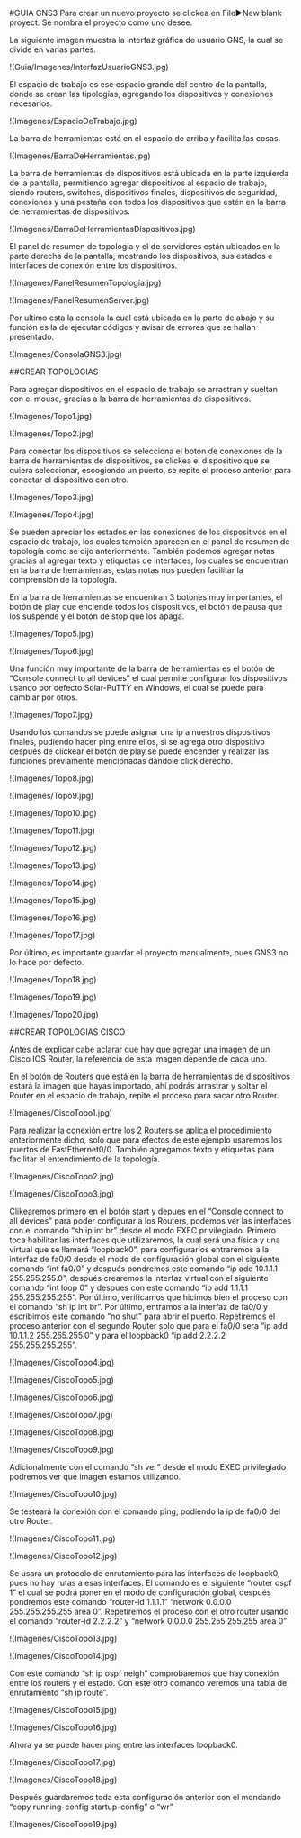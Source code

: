 #GUIA GNS3
Para crear un nuevo proyecto se clickea en File►New blank proyect. Se nombra el proyecto como uno desee.

La siguiente imagen muestra la interfaz gráfica de usuario GNS, la cual se divide en varias partes.

!(Guia/Imagenes/InterfazUsuarioGNS3.jpg)

El espacio de trabajo es ese espacio grande del centro de la pantalla, donde se crean las tipologías, agregando los dispositivos y conexiones necesarios.

!(Imagenes/EspacioDeTrabajo.jpg)

La barra de herramientas está en el espacio de arriba y facilita las cosas.

!(Imagenes/BarraDeHerramientas.jpg)

La barra de herramientas de dispositivos está ubicada en la parte izquierda de la pantalla, permitiendo agregar dispositivos al espacio de trabajo, siendo routers, switches, dispositivos finales, dispositivos de seguridad, conexiones y una pestaña con todos los dispositivos que estén en la barra de herramientas de dispositivos.

!(Imagenes/BarraDeHerramientasDispositivos.jpg)

El panel de resumen de topología y el de servidores están ubicados en la parte derecha de la pantalla, mostrando los dispositivos, sus estados e interfaces de conexión entre los dispositivos.

!(Imagenes/PanelResumenTopología.jpg)

!(Imagenes/PanelResumenServer.jpg)

Por ultimo esta la consola la cual está ubicada en la parte de abajo y su función es la de ejecutar códigos y avisar de errores que se hallan presentado.

!(Imagenes/ConsolaGNS3.jpg)

##CREAR TOPOLOGIAS

Para agregar dispositivos en el espacio de trabajo se arrastran y sueltan con el mouse, gracias a la barra de herramientas de dispositivos.

!(Imagenes/Topo1.jpg)

!(Imagenes/Topo2.jpg)

Para conectar los dispositivos se selecciona el botón de conexiones de la barra de herramientas de dispositivos, se clickea el dispositivo que se quiera seleccionar, escogiendo un puerto, se repite el proceso anterior para conectar el dispositivo con otro.

!(Imagenes/Topo3.jpg)

!(Imagenes/Topo4.jpg)

Se pueden apreciar los estados en las conexiones de los dispositivos en el espacio de trabajo, los cuales también aparecen en el panel de resumen de topología como se dijo anteriormente. También podemos agregar notas gracias al agregar texto y etiquetas de interfaces, los cuales se encuentran en la barra de herramientas, estas notas nos pueden facilitar la comprensión de la topología.

En la barra de herramientas se encuentran 3 botones muy importantes, el botón de play que enciende todos los dispositivos, el botón de pausa que los suspende y el botón de stop que los apaga.

!(Imagenes/Topo5.jpg)

!(Imagenes/Topo6.jpg)

Una función muy importante de la barra de herramientas es el botón de “Console connect to all devices” el cual permite configurar los dispositivos usando por defecto Solar-PuTTY en Windows, el cual se puede para cambiar por otros.

!(Imagenes/Topo7.jpg)

Usando los comandos se puede asignar una ip a nuestros dispositivos finales, pudiendo hacer ping entre ellos, si se agrega otro dispositivo después de clickear el botón de play se puede encender y realizar las funciones previamente mencionadas dándole click derecho.

!(Imagenes/Topo8.jpg)

!(Imagenes/Topo9.jpg)

!(Imagenes/Topo10.jpg)

!(Imagenes/Topo11.jpg)

!(Imagenes/Topo12.jpg)

!(Imagenes/Topo13.jpg)

!(Imagenes/Topo14.jpg)

!(Imagenes/Topo15.jpg)

!(Imagenes/Topo16.jpg)

!(Imagenes/Topo17.jpg)

Por último, es importante guardar el proyecto manualmente, pues GNS3 no lo hace por defecto.

!(Imagenes/Topo18.jpg)

!(Imagenes/Topo19.jpg)

!(Imagenes/Topo20.jpg)

##CREAR TOPOLOGIAS CISCO

Antes de explicar cabe aclarar que hay que agregar una imagen de un Cisco IOS Router, la referencia de esta imagen depende de cada uno.

En el botón de Routers que está en la barra de herramientas de dispositivos estará la imagen que hayas importado, ahí podrás arrastrar y soltar el Router en el espacio de trabajo, repite el proceso para sacar otro Router.

!(Imagenes/CiscoTopo1.jpg)

Para realizar la conexión entre los 2 Routers se aplica el procedimiento anteriormente dicho, solo que para efectos de este ejemplo usaremos los puertos de FastEthernet0/0. También agregamos texto y etiquetas para facilitar el entendimiento de la topología.

!(Imagenes/CiscoTopo2.jpg)

!(Imagenes/CiscoTopo3.jpg)

Clikearemos primero en el botón start y depues en el “Console connect to all devices” para poder configurar a los Routers, podemos ver las interfaces con el comando “sh ip int br” desde el modo EXEC privilegiado. Primero toca habilitar las interfaces que utilizaremos, la cual será una física y una virtual que se llamará “loopback0”, para configurarlos entraremos a la interfaz de fa0/0 desde el modo de configuración global con el siguiente comando “int fa0/0” y después pondremos este comando “ip add 10.1.1.1 255.255.255.0”, después crearemos la interfaz virtual con el siguiente comando “int loop 0” y despues con este comando “ip add 1.1.1.1 255.255.255.255”. Por último, verificamos que hicimos bien el proceso con el comando “sh ip int br”. Por último, entramos a la interfaz de fa0/0 y escribimos este comando “no shut” para abrir el puerto. Repetiremos el proceso anterior con el segundo Router solo que para el fa0/0 sera “ip add 10.1.1.2 255.255.255.0” y para el loopback0 “ip add 2.2.2.2 255.255.255.255”.

!(Imagenes/CiscoTopo4.jpg)

!(Imagenes/CiscoTopo5.jpg)

!(Imagenes/CiscoTopo6.jpg)

!(Imagenes/CiscoTopo7.jpg)

!(Imagenes/CiscoTopo8.jpg)

!(Imagenes/CiscoTopo9.jpg)

Adicionalmente con el comando “sh ver” desde el modo EXEC privilegiado podremos ver que imagen estamos utilizando.

!(Imagenes/CiscoTopo10.jpg)

Se testeará la conexión con el comando ping, podiendo la ip de fa0/0 del otro Router.

!(Imagenes/CiscoTopo11.jpg)

!(Imagenes/CiscoTopo12.jpg)

Se usará un protocolo de enrutamiento para las interfaces de loopback0, pues no hay rutas a esas interfaces. El comando es el siguiente “router ospf 1” el cual se podrá poner en el modo de configuración global, después pondremos este comando “router-id 1.1.1.1” “network 0.0.0.0 255.255.255.255 area 0”. Repetiremos el proceso con el otro router usando el comando “router-id 2.2.2.2” y “network 0.0.0.0 255.255.255.255 area 0”

!(Imagenes/CiscoTopo13.jpg)

!(Imagenes/CiscoTopo14.jpg)

Con este comando “sh ip ospf neigh” comprobaremos que hay conexión entre los routers y el estado. Con este otro comando veremos una tabla de enrutamiento “sh ip route”.

!(Imagenes/CiscoTopo15.jpg)

!(Imagenes/CiscoTopo16.jpg)

Ahora ya se puede hacer ping entre las interfaces loopback0.

!(Imagenes/CiscoTopo17.jpg)

!(Imagenes/CiscoTopo18.jpg)

Después guardaremos toda esta configuración anterior con el mondando “copy running-config startup-config” o “wr”

!(Imagenes/CiscoTopo19.jpg)
